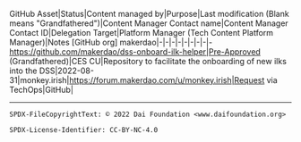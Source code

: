 GitHub Asset|Status|Content managed by|Purpose|Last modification (Blank means "Grandfathered")|Content Manager Contact name|Content Manager Contact ID|Delegation Target|Platform Manager (Tech Content Platform Manager)|Notes
[GitHub org] makerdao|-|-|-|-|-|-|-|-|-
https://github.com/makerdao/dss-onboard-ilk-helper|Pre-Approved (Grandfathered)|CES CU|Repository to facilitate the onboarding of new ilks into the DSS|2022-08-31|monkey.irish|https://forum.makerdao.com/u/monkey.irish|Request via TechOps|GitHub|

---


```
SPDX-FileCopyrightText: © 2022 Dai Foundation <www.daifoundation.org>

SPDX-License-Identifier: CC-BY-NC-4.0
```